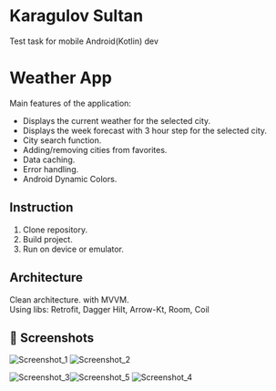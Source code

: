 
# Karagulov Sultan
Test task for mobile Android(Kotlin) dev

# Weather App
Main features of the application:
* Displays the current weather for the selected city.
* Displays the week forecast with 3 hour step for the selected city.
* City search function.
* Adding/removing cities from favorites.
* Data caching.
* Error handling.
* Android Dynamic Colors.

## Instruction
1. Clone repository.
2. Build project.
3. Run on device or emulator.

## Architecture
Clean architecture. with MVVM. <br/>
Using libs: Retrofit, Dagger Hilt, Arrow-Kt, Room, Coil


## :camera_flash: Screenshots
<!-- You can add more screenshots here if you like -->
![Screenshot_1](https://github.com/karagulov23/WeatherApp/assets/62842649/bb0d8a16-9132-4540-b46c-70184a4da2dd)
![Screenshot_2](https://github.com/karagulov23/WeatherApp/assets/62842649/b12182d5-e27c-491a-a558-7922f873d001)

![Screenshot_3](https://github.com/karagulov23/WeatherApp/assets/62842649/68aa849a-dfa9-4598-b9b4-9a57dc84d0a8)![Screenshot_5](https://github.com/karagulov23/WeatherApp/assets/62842649/cd332145-ef26-4274-9984-ed7c64abb342)
![Screenshot_4](https://github.com/karagulov23/WeatherApp/assets/62842649/6910c6f8-a8b0-4c07-8b14-d78c83769e9a)



